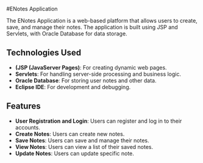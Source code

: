 #ENotes Application

The ENotes Application is a web-based platform that allows users to create, save, and manage their notes. The application is built using JSP and Servlets, with Oracle Database for data storage.

## Technologies Used

- **(JSP (JavaServer Pages)**: For creating dynamic web pages.
- **Servlets**: For handling server-side processing and business logic.
- **Oracle Database**: For storing user notes and other data.
- **Eclipse IDE**: For development and debugging.

## Features

- **User Registration and Login**: Users can register and log in to their accounts.
- **Create Notes**: Users can create new notes.
- **Save Notes**: Users can save and manage their notes.
- **View Notes**: Users can view a list of their saved notes.
- **Update Notes**: Users can update specific note.
